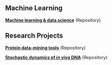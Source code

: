 ## Machine Learning

<!-- **[Logistic Regression - *Insurance Risk Classifier*](https://dataplatform.cloud.ibm.com/analytics/notebooks/v2/311241d9-6708-4fa2-8d1f-61688422a5a6/view?access_token=e4f458c98ee82a921877c971c2b1994cedcbd6e404110a4b84a8980d997eb852)** -->

**[Machine learning & data science](https://github.com/spmielke/Machine-learning-notebooks)** (Repository)

## Research Projects

**[Protein data-mining tools](https://github.com/spmielke/Protein-data-mining-tools)** (Repository)

**[Stochastic dynamics of *in vivo* DNA](https://github.com/spmielke/Stochastic-dynamics-of-in-vivo-DNA)** (Repository)
